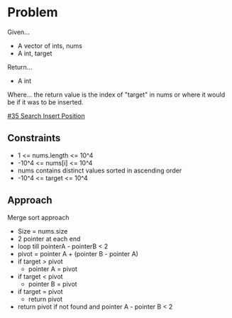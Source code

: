 
# Problem
Given...
- A vector of ints, nums
- A int, target

Return...
- A int

Where...
the return value is the index of "target" in nums or where it would be if it 
was to be inserted.

[#35 Search Insert Position](https://leetcode.com/problems/search-insert-position/description/)

## Constraints
- 1 <= nums.length <= 10^4
- -10^4 <= nums\[i] <= 10^4
- nums contains distinct values sorted in ascending order
- -10^4 <= target <= 10^4

## Approach
Merge sort approach
- Size = nums.size
- 2 pointer at each end
- loop till pointerA - pointerB < 2
- pivot = pointer A + (pointer B - pointer A)
- if target > pivot
    - pointer A = pivot
- if target < pivot
    - pointer B = pivot
- if target = pivot
    - return pivot
- return pivot if not found and pointer A - pointer B < 2

